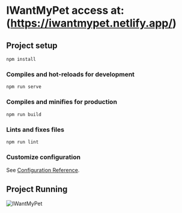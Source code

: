 # IWantMyPet access at: (https://iwantmypet.netlify.app/)

## Project setup
```
npm install
```
### Compiles and hot-reloads for development
```
npm run serve
```

### Compiles and minifies for production
```
npm run build
```

### Lints and fixes files
```
npm run lint
```

### Customize configuration
See [Configuration Reference](https://cli.vuejs.org/config/).

## Project Running
![IWantMyPet](https://user-images.githubusercontent.com/62224609/224512991-e758065e-b34f-4817-a73a-51edb2ac4ee9.gif)
